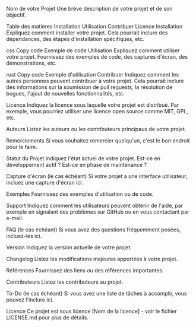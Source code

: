 Nom de votre Projet
Une brève description de votre projet et de son objectif.

Table des matières
Installation
Utilisation
Contribuer
Licence
Installation
Expliquez comment installer votre projet. Cela pourrait inclure des dépendances, des étapes d'installation spécifiques, etc.

css
Copy code
Exemple de code
Utilisation
Expliquez comment utiliser votre projet. Fournissez des exemples de code, des captures d'écran, des démonstrations, etc.

rust
Copy code
Exemple d'utilisation
Contribuer
Indiquez comment les autres personnes peuvent contribuer à votre projet. Cela pourrait inclure des informations sur la soumission de pull requests, la résolution de bogues, l'ajout de nouvelles fonctionnalités, etc.

Licence
Indiquez la licence sous laquelle votre projet est distribué. Par exemple, vous pourriez utiliser une licence open source comme MIT, GPL, etc.

Auteurs
Listez les auteurs ou les contributeurs principaux de votre projet.

Remerciements
Si vous souhaitez remercier quelqu'un, c'est le bon endroit pour le faire.

Statut du Projet
Indiquez l'état actuel de votre projet. Est-ce en développement actif ? Est-ce en phase de maintenance ?

Capture d'écran (le cas échéant)
Si votre projet a une interface utilisateur, incluez une capture d'écran ici.

Exemples
Fournissez des exemples d'utilisation ou de code.

Support
Indiquez comment les utilisateurs peuvent obtenir de l'aide, par exemple en signalant des problèmes sur GitHub ou en vous contactant par e-mail.

FAQ (le cas échéant)
Si vous avez des questions fréquemment posées, incluez-les ici.

Version
Indiquez la version actuelle de votre projet.

Changelog
Listez les modifications majeures apportées à votre projet.

Références
Fournissez des liens ou des références importantes.

Contributeurs
Listez les contributeurs au projet.

To-Do (le cas échéant)
Si vous avez une liste de tâches à accomplir, vous pouvez l'inclure ici.

Licence
Ce projet est sous licence [Nom de la licence] - voir le fichier LICENSE.md pour plus de détails.

